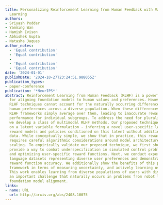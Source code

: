 ```yaml
---
title: Personalizing Reinforcement Learning from Human Feedback with Variational Preference
  Learning
authors:
- Sriyash Poddar
- Yanming Wan
- Hamish Ivison
- Abhishek Gupta
- Natasha Jaques
author_notes:
  - 'Equal contribution'
  - 'Equal contribution'
  - 
  - 'Equal contribution'
  - 'Equal contribution'
date: '2024-01-01'
publishDate: '2024-10-27T23:24:51.988055Z'
publication_types:
- paper-conference
publication: '*NeurIPS*'
abstract: Reinforcement Learning from Human Feedback (RLHF) is a powerful paradigm
  for aligning foundation models to human values and preferences. However, current
  RLHF techniques cannot account for the naturally occurring differences in individual
  human preferences across a diverse population. When these differences arise, traditional
  RLHF frameworks simply average over them, leading to inaccurate rewards and poor
  performance for individual subgroups. To address the need for pluralistic alignment,
  we develop a class of multimodal RLHF methods. Our proposed techniques are based
  on a latent variable formulation - inferring a novel user-specific latent and learning
  reward models and policies conditioned on this latent without additional user-specific
  data. While conceptually simple, we show that in practice, this reward modeling
  requires careful algorithmic considerations around model architecture and reward
  scaling. To empirically validate our proposed technique, we first show that it can
  provide a way to combat underspecification in simulated control problems, inferring
  and optimizing user-specific reward functions. Next, we conduct experiments on pluralistic
  language datasets representing diverse user preferences and demonstrate improved
  reward function accuracy. We additionally show the benefits of this probabilistic
  framework in terms of measuring uncertainty, and actively learning user preferences.
  This work enables learning from diverse populations of users with divergent preferences,
  an important challenge that naturally occurs in problems from robot learning to
  foundation model alignment.
links:
- name: URL
  url: http://arxiv.org/abs/2408.10075
---
```

